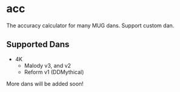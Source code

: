 # acc

The accuracy calculator for many MUG dans. Support custom dan.

## Supported Dans

- 4K
  - Malody v3, and v2
  - Reform v1 (DDMythical)

More dans will be added soon!
